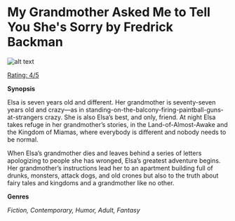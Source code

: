 # My Grandmother Asked Me to Tell You She's Sorry by Fredrick Backman

![alt text](bookimages/grandmother-image.png)

<ins> Rating: 4/5 </ins>

**Synopsis**

Elsa is seven years old and different. Her grandmother is seventy-seven years old and crazy—as in standing-on-the-balcony-firing-paintball-guns-at-strangers crazy. She is also Elsa’s best, and only, friend. At night Elsa takes refuge in her grandmother’s stories, in the Land-of-Almost-Awake and the Kingdom of Miamas, where everybody is different and nobody needs to be normal.

When Elsa’s grandmother dies and leaves behind a series of letters apologizing to people she has wronged, Elsa’s greatest adventure begins. Her grandmother’s instructions lead her to an apartment building full of drunks, monsters, attack dogs, and old crones but also to the truth about fairy tales and kingdoms and a grandmother like no other.

**Genres**

*Fiction, Contemporary, Humor, Adult, Fantasy*